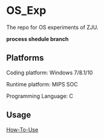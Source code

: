 # OS_Exp

The repo for OS experiments of ZJU.

**process shedule branch**

## Platforms

Coding platform: Windows 7/8.1/10

Runtime platform: MIPS SOC

Programming Language: C

## Usage

[How-To-Use](https://github.com/sjn4048/OS_Exp/blob/master/Compile.md)
